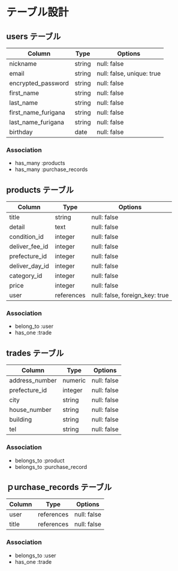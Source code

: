 # テーブル設計

## users テーブル

| Column              | Type   | Options                   |
| ------------------- | ------ | ------------------------- |
| nickname            | string | null: false               |
| email               | string | null: false, unique: true |
| encrypted_password  | string | null: false               |
| first_name          | string | null: false               |
| last_name           | string | null: false               |
| first_name_furigana | string | null: false               |
| last_name_furigana  | string | null: false               |
| birthday            | date   | null: false               |

### Association

- has_many :products
- has_many :purchase_records

## products テーブル

| Column         | Type          | Options                        |
| -------------- | ------------- | ------------------------------ |
| title          | string        | null: false                    |
| detail         | text          | null: false                    |
| condition_id   | integer       | null: false                    |
| deliver_fee_id | integer       | null: false                    |
| prefecture_id  | integer       | null: false                    |
| deliver_day_id | integer       | null: false                    |
| category_id    | integer       | null: false                    |
| price          | integer       | null: false                    |
| user           | references    | null: false, foreign_key: true |

### Association

- belong_to :user
- has_one :trade

## trades テーブル

| Column         | Type    | Options     |
| -------------- | ------- | ----------- |
| address_number | numeric | null: false |
| prefecture_id  | integer | null: false |
| city           | string  | null: false |
| house_number   | string  | null: false |
| building       | string  | null: false |
| tel            | string  | null: false |

### Association

- belongs_to :product
- belongs_to :purchase_record

## ｐurchase_records テーブル

| Column    | Type       | Options     |
| --------- | ---------- | ----------- |
| user      | references | null: false |
| title     | references | null: false |

### Association

- belongs_to :user
- has_one :trade
